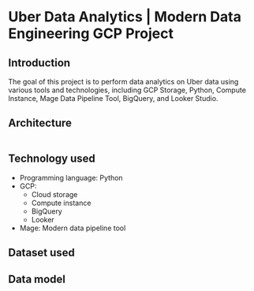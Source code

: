 # Uber Data Analytics | Modern Data Engineering GCP Project
## Introduction
The goal of this project is to perform data analytics on Uber data using various tools and technologies, including GCP Storage, Python, Compute Instance, Mage Data Pipeline Tool, BigQuery, and Looker Studio.
## Architecture
<image>
  
## Technology used

- Programming language: Python
- GCP:
  - Cloud storage
  - Compute instance
  - BigQuery
  - Looker
- Mage: Modern data pipeline tool

## Dataset used

## Data model
